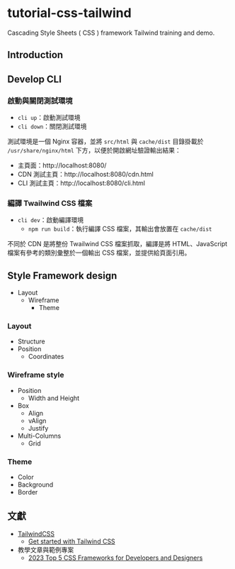 # tutorial-css-tailwind
Cascading Style Sheets ( CSS ) framework Tailwind training and demo.

## Introduction

## Develop CLI

### 啟動與關閉測試環境

+ ```cli up```：啟動測試環境
+ ```cli down```：關閉測試環境

測試環境是一個 Nginx 容器，並將 ```src/html``` 與 ```cache/dist``` 目錄掛載於 ```/usr/share/nginx/html``` 下方，以便於開啟網址驗證輸出結果：

+ 主頁面：http://localhost:8080/
+ CDN 測試主頁：http://localhost:8080/cdn.html
+ CLI 測試主頁：http://localhost:8080/cli.html

### 編譯 Twailwind CSS 檔案

+ ```cli dev```：啟動編譯環境
    - ```npm run build```：執行編譯 CSS 檔案，其輸出會放置在 ```cache/dist```

不同於 CDN 是將整份 Twailwind CSS 檔案抓取，編譯是將 HTML、JavaScript 檔案有參考的類別彙整於一個輸出 CSS 檔案，並提供給頁面引用。

## Style Framework design

+ Layout
    - Wireframe
        + Theme

### Layout

+ Structure
+ Position
    - Coordinates
### Wireframe style

+ Position
    - Width and Height
+ Box
    - Align
    - vAlign
    - Justify
+ Multi-Columns
    - Grid

### Theme

+ Color
+ Background
+ Border

## 文獻

+ [TailwindCSS](https://tailwindcss.com/)
    - [Get started with Tailwind CSS](https://tailwindcss.com/docs/installation)
+ 教學文章與範例專案
    - [2023 Top 5 CSS Frameworks for Developers and Designers](https://www.browserstack.com/guide/top-css-frameworks)

